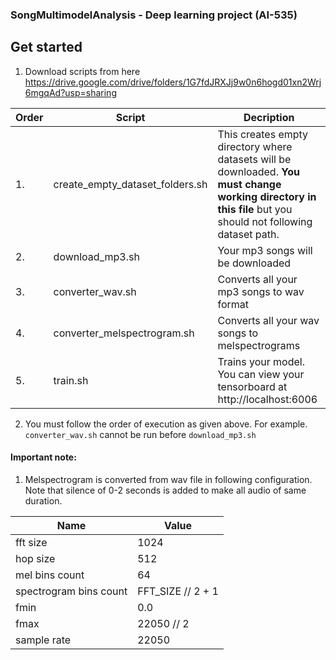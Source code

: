 ### SongMultimodelAnalysis - Deep learning project (AI-535)

## Get started

1. Download scripts from here https://drive.google.com/drive/folders/1G7fdJRXJj9w0n6hogd01xn2Wrj6mgqAd?usp=sharing

Order| Script                          |Decription
---|---------------------------------|---
1.| create_empty_dataset_folders.sh |This creates empty directory where datasets will be downloaded. **You must change working directory in this file** but you should not following dataset path.
2.| download_mp3.sh                 | Your mp3 songs will be downloaded              
3.| converter_wav.sh                | Converts all your mp3 songs to wav format      
4.| converter_melspectrogram.sh     | Converts all your wav songs to melspectrograms 
5.| train.sh | Trains your model. You can view your tensorboard at http://localhost:6006

2. You must follow the order of execution as given above. For example. `converter_wav.sh` cannot be run before `download_mp3.sh`

#### Important note:
1. Melspectrogram is converted from wav file in following configuration. Note that silence of 0-2 seconds is added to make all audio of same duration. 

Name|Value
---|---
fft size | 1024
hop size | 512
mel bins count | 64
spectrogram bins count | FFT_SIZE // 2 + 1
fmin | 0.0
fmax | 22050 // 2
sample rate | 22050